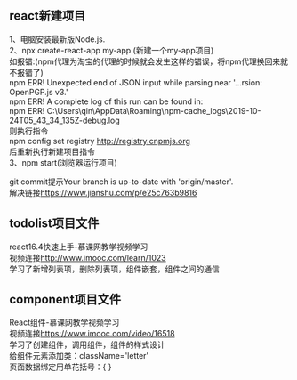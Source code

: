 ## react新建项目  
1、电脑安装最新版Node.js.  
2、npx create-react-app my-app (新建一个my-app项目)  
如报错:(npm代理为淘宝的代理的时候就会发生这样的错误，将npm代理换回来就不报错了)  
npm ERR! Unexpected end of JSON input while parsing near '...rsion: OpenPGP.js v3.'   
npm ERR! A complete log of this run can be found in:  
npm ERR!     C:\Users\qin\AppData\Roaming\npm-cache\_logs\2019-10-24T05_43_34_135Z-debug.log  
则执行指令  
npm config set registry http://registry.cnpmjs.org  
后重新执行新建项目指令  
3、npm start(浏览器运行项目)  

git commit提示Your branch is up-to-date with 'origin/master'.  
解决链接<https://www.jianshu.com/p/e25c763b9816>

## todolist项目文件  
react16.4快速上手-慕课网教学视频学习  
视频连接<http://www.imooc.com/learn/1023>  
学习了新增列表项，删除列表项，组件嵌套，组件之间的通信  

## component项目文件  
React组件-慕课网教学视频学习  
视频连接<https://www.imooc.com/video/16518>  
学习了创建组件，调用组件，组件的样式设计  
给组件元素添加类：className='letter'  
页面数据绑定用单花括号：{  }  
